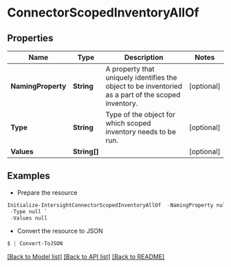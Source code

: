 # ConnectorScopedInventoryAllOf
## Properties

Name | Type | Description | Notes
------------ | ------------- | ------------- | -------------
**NamingProperty** | **String** | A property that uniquely identifies the object to be inventoried as a part of the scoped inventory. | [optional] 
**Type** | **String** | Type of the object for which scoped inventory needs to be run. | [optional] 
**Values** | **String[]** |  | [optional] 

## Examples

- Prepare the resource
```powershell
Initialize-IntersightConnectorScopedInventoryAllOf  -NamingProperty null `
 -Type null `
 -Values null
```

- Convert the resource to JSON
```powershell
$ | Convert-ToJSON
```

[[Back to Model list]](../README.md#documentation-for-models) [[Back to API list]](../README.md#documentation-for-api-endpoints) [[Back to README]](../README.md)

